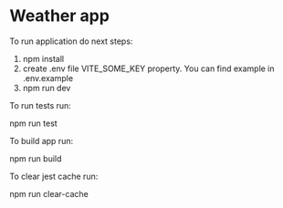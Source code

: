 # Weather app

To run application do next steps:

1. npm install
2. create .env file VITE_SOME_KEY property. You can find example in .env.example
3. npm run dev

To run tests run:

npm run test

To build app run:

npm run build

To clear jest cache run:

npm run clear-cache
